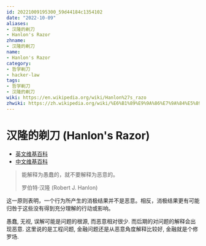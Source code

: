 ```yaml
---
id: 20221009195300_59d44184c1354102
date: "2022-10-09"
aliases:
- 汉隆的剃刀
- Hanlon's Razor
zhname:
- 汉隆的剃刀
name:
- Hanlon's Razor
category:
- 哲学剃刀
- hacker-law
tags:
- 哲学剃刀
- 汉隆的剃刀
wiki: https://en.wikipedia.org/wiki/Hanlon%27s_razo
zhwiki: https://zh.wikipedia.org/wiki/%E6%B1%89%E9%9A%86%E7%9A%84%E5%89%83%E5%88%80
---
```


# 汉隆的剃刀 (Hanlon's Razor)

- [英文维基百科](https://en.wikipedia.org/wiki/Hanlon%27s_razor)
- [中文维基百科](https://zh.wikipedia.org/wiki/%E6%B1%89%E9%9A%86%E7%9A%84%E5%89%83%E5%88%80)

> 能解释为愚蠢的，就不要解释为恶意的。
>
> 罗伯特·汉隆 (Robert J. Hanlon)

这一原则表明，一个行为所产生的消极结果并不是恶意。相反，消极结果更有可能归咎于这些没有得到充分理解的行动或影响。

愚蠢, 无视, 误解可能是问题的根源, 而恶意相对很少. 而后期的对问题的解释会出现恶意. 这里说的是工程问题, 金融问题还是从恶意角度解释比较好, 金融就是个修罗场.